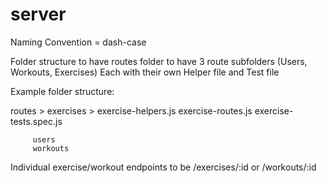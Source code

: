 # server

Naming Convention = dash-case

Folder structure to have routes folder to have  3 route subfolders (Users, Workouts, Exercises) Each with their own Helper file and Test file

Example folder structure:

routes > 
         exercises >
            exercise-helpers.js
            exercise-routes.js
            exercise-tests.spec.js

         users
         workouts

Individual exercise/workout endpoints to be /exercises/:id   or /workouts/:id